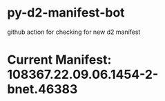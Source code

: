 # py-d2-manifest-bot
github action for checking for new d2 manifest

# Current Manifest: 108367.22.09.06.1454-2-bnet.46383